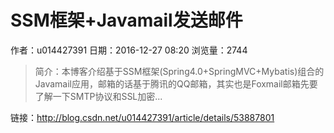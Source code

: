 # SSM框架+Javamail发送邮件
作者：u014427391
日期：2016-12-27 08:20
浏览量：2744
> 简介：本博客介绍基于SSM框架(Spring4.0+SpringMVC+Mybatis)组合的Javamail应用，邮箱的话基于腾讯的QQ邮箱，其实也是Foxmail邮箱先要了解一下SMTP协议和SSL加密...

 链接：http://blog.csdn.net/u014427391/article/details/53887801
